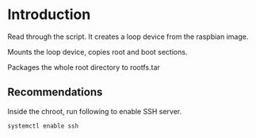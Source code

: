 # Introduction

Read through the script. It creates a loop device from the raspbian image.

Mounts the loop device, copies root and boot sections. 

Packages the whole root directory to rootfs.tar

## Recommendations

Inside the chroot, run following to enable SSH server.

```
systemctl enable ssh
```

